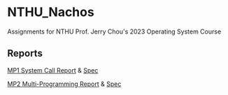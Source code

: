 # NTHU_Nachos
Assignments for NTHU Prof. Jerry Chou's 2023 Operating System Course

## Reports
[MP1 System Call Report](./MP1_report_41.pdf) & [Spec](./2023_MP1_Spec_v1.pdf)

[MP2 Multi-Programming Report](./MP2_report_41.pdf) & [Spec](./2023_MP2_spec_v2.pdf)